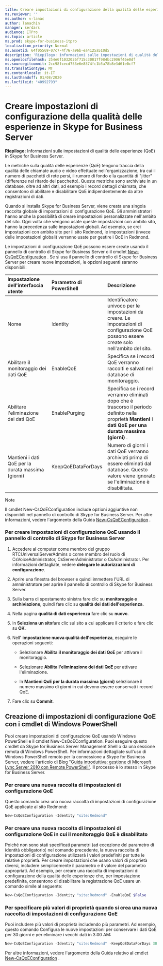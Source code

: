 ```yaml
---
title: Creare impostazioni di configurazione della qualità delle esperienze in Skype for Business Server
ms.reviewer: ''
ms.author: v-lanac
author: lanachin
manager: serdars
audience: ITPro
ms.topic: article
ms.prod: skype-for-business-itpro
localization_priority: Normal
ms.assetid: 64f05569-07c7-4f76-a96b-ea4125a510d5
description: 'Riepilogo: informazioni sulle impostazioni di qualità delle esperienze (QoE) in Skype for Business Server.'
ms.openlocfilehash: 254e6f1032026f715c30017f984bc2906f46e0df
ms.sourcegitcommit: 2cc98fcecd753e6e8374fc1b5a78b8e3d61e0cf7
ms.translationtype: MT
ms.contentlocale: it-IT
ms.lasthandoff: 01/08/2020
ms.locfileid: "40992793"
---
```

# <a name="create-quality-of-experience-configuration-settings-in-skype-for-business-server"></a>Creare impostazioni di configurazione della qualità delle esperienze in Skype for Business Server
 
**Riepilogo:** Informazioni sulle impostazioni di qualità delle esperienze (QoE) in Skype for Business Server.
  
Le metriche sulla qualità delle esperienze (QoE) tengono traccia della qualità delle chiamate audio e video effettuate nell'organizzazione, tra cui il numero di pacchetti di rete persi, il rumore di fondo e la quantità di "jitter" (differenze nel ritardo del pacchetto). Queste metriche sono archiviate in un database, oltre ad altri dati, ad esempio i record dettagli chiamata, che consentono di abilitare e disabilitare QoE indipendentemente da altre registrazioni di dati.
  
Quando si installa Skype for Business Server, viene creata una singola raccolta globale di impostazioni di configurazione QoE. Gli amministratori hanno anche la possibilità di creare impostazioni personalizzate nell'ambito del sito. Ogni volta che vengono usate queste impostazioni con ambito sito, hanno la precedenza sulle impostazioni globali. Ad esempio, se crei impostazioni con ambito sito per il sito Redmond, le impostazioni (invece delle impostazioni globali) verranno usate per gestire i QoE in Redmond.
  
Le impostazioni di configurazione QoE possono essere create usando il pannello di controllo di Skype for Business Server o il cmdlet [New-CsQoEConfiguration](https://docs.microsoft.com/powershell/module/skype/new-csqoeconfiguration?view=skype-ps) . Se si usa il pannello di controllo di Skype for Business Server per creare nuove impostazioni, le opzioni seguenti saranno disponibili:
  
|**Impostazione dell'interfaccia utente**|**Parametro di PowerShell**|**Descrizione**|
|:-----|:-----|:-----|
|Nome  <br/> |Identity  <br/> |Identificatore univoco per le impostazioni da creare. Le impostazioni di configurazione QoE possono essere create solo nell'ambito del sito.  <br/> |
|Abilitare il monitoraggio dei dati QoE  <br/> |EnableQoE  <br/> |Specifica se i record QoE verranno raccolti e salvati nel database di monitoraggio.  <br/> |
|Abilitare l'eliminazione dei dati QoE  <br/> |EnablePurging  <br/> |Specifica se i record verranno eliminati dopo che è trascorso il periodo definito nella proprietà **Mantieni i dati QoE per una durata massima (giorni)** . <br/> |
|Mantieni i dati QoE per la durata massima (giorni)  <br/> |KeepQoEDataForDays  <br/> |Numero di giorni i dati QoE verranno archiviati prima di essere eliminati dal database. Questo valore viene ignorato se l'eliminazione è disabilitata.  <br/> |
   
> [!NOTE]
> Il cmdlet New-CsQoEConfiguration include opzioni aggiuntive non disponibili nel pannello di controllo di Skype for Business Server. Per altre informazioni, vedere l'argomento della Guida [New-CsQoEConfiguration](https://docs.microsoft.com/powershell/module/skype/new-csqoeconfiguration?view=skype-ps) .
  
### <a name="to-create-qoe-configuration-settings-by-using-skype-for-business-server-control-panel"></a>Per creare impostazioni di configurazione QoE usando il pannello di controllo di Skype for Business Server

1. Accedere al computer come membro del gruppo RTCUniversalServerAdmins o come membro del ruolo di CsVoiceAdministrator, CsServerAdministrator o CsAdministrator. Per informazioni dettagliate, vedere **delegare le autorizzazioni di configurazione**.
    
2. Aprire una finestra del browser e quindi immettere l'URL di amministratore per aprire il pannello di controllo di Skype for Business Server.  
    
3. Sulla barra di spostamento sinistra fare clic su **monitoraggio e archiviazione**, quindi fare clic su **qualità dei dati dell'esperienza**.
    
4. Nella pagina **qualità di dati esperienza** fare clic su **nuovo**.
    
5. In **Seleziona un sito**fare clic sul sito a cui applicare il criterio e fare clic su **OK**.
    
6. Nell' **impostazione nuova qualità dell'esperienza**, eseguire le operazioni seguenti:
    
   - Selezionare **Abilita il monitoraggio dei dati QoE** per attivare il monitoraggio.
    
   - Selezionare **Abilita l'eliminazione dei dati QoE** per attivare l'eliminazione.
    
   - In **Mantieni QoE per la durata massima (giorni)** selezionare il numero massimo di giorni in cui devono essere conservati i record QoE.
    
7. Fare clic su **Commit**.
    
## <a name="creating-qoe-configuration-settings-by-using-windows-powershell-cmdlets"></a>Creazione di impostazioni di configurazione QoE con i cmdlet di Windows PowerShell

Puoi creare impostazioni di configurazione QoE usando Windows PowerShell e il cmdlet New-CsQoEConfiguration. Puoi eseguire questo cmdlet da Skype for Business Server Management Shell o da una sessione remota di Windows PowerShell. Per informazioni dettagliate sull'uso di Windows PowerShell remoto per la connessione a Skype for Business Server, vedere l'articolo di Blog ["Guida introduttiva: gestione di Microsoft Lync Server 2010 con Remote PowerShell"](https://go.microsoft.com/fwlink/p/?linkId=255876). Il processo è lo stesso in Skype for Business Server.
  
### <a name="to-create-a-new-collection-of-qoe-configuration-settings"></a>Per creare una nuova raccolta di impostazioni di configurazione QoE

 Questo comando crea una nuova raccolta di impostazioni di configurazione QoE applicate al sito Redmond:
    
  ```PowerShell
  New-CsQoEConfiguration -Identity "site:Redmond"
  ```

### <a name="to-create-a-new-collection-of-qoe-configuration-settings-where-qoe-monitoring-is-disabled"></a>Per creare una nuova raccolta di impostazioni di configurazione QoE in cui il monitoraggio QoE è disabilitato

 Poiché non sono stati specificati parametri (ad eccezione del parametro di identità obbligatorio) nel comando precedente, la nuova raccolta di impostazioni di configurazione utilizzerà i valori predefiniti per tutte le relative proprietà. Per creare impostazioni che usano valori di proprietà diversi, includere semplicemente il parametro e il valore del parametro appropriati. Ad esempio, per creare una raccolta di impostazioni di configurazione della qualità delle esperienze che, per impostazione predefinita, consentono di disabilitare la registrazione QoE usare un comando simile al seguente:
    
  ```PowerShell
  New-CsQoEConfiguration -Identity "site:Redmond" -EnableQoE $False
  ```

### <a name="to-specify-multiple-property-values-when-creating-a-new-collection-of-qoe-configuration-settings"></a>Per specificare più valori di proprietà quando si crea una nuova raccolta di impostazioni di configurazione QoE

 Puoi includere più valori di proprietà includendo più parametri. Ad esempio, questo comando Configura le nuove impostazioni per conservare i dati QoE per 30 giorni e per eliminare i vecchi dati in 3:00 AM:
    
  ```PowerShell
  New-CsQoEConfiguration -Identity "site:Redmond" -KeepQoEDataForDays 30 -PurgeHourOfDay 3
  ```

Per altre informazioni, vedere l'argomento della Guida relativo al cmdlet [New-CsQoEConfiguration](https://docs.microsoft.com/powershell/module/skype/new-csqoeconfiguration?view=skype-ps) .
  

